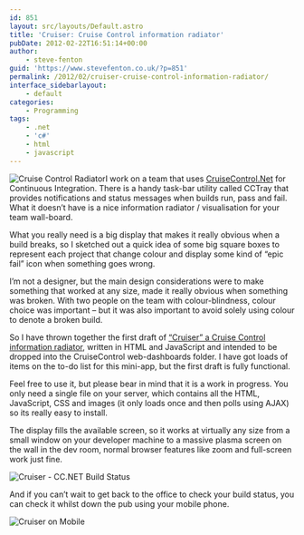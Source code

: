 ```yaml
---
id: 851
layout: src/layouts/Default.astro
title: 'Cruiser: Cruise Control information radiator'
pubDate: 2012-02-22T16:51:14+00:00
author:
    - steve-fenton
guid: 'https://www.stevefenton.co.uk/?p=851'
permalink: /2012/02/cruiser-cruise-control-information-radiator/
interface_sidebarlayout:
    - default
categories:
    - Programming
tags:
    - .net
    - 'c#'
    - html
    - javascript
---
```


![Cruise Control Radiator](https://www.stevefenton.co.uk/wp-content/uploads/2015/07/cctray_radiator-300x224.jpg)I work on a team that uses [CruiseControl.Net](http://cruisecontrolnet.org/) for Continuous Integration. There is a handy task-bar utility called CCTray that provides notifications and status messages when builds run, pass and fail. What it doesn’t have is a nice information radiator / visualisation for your team wall-board.

What you really need is a big display that makes it really obvious when a build breaks, so I sketched out a quick idea of some big square boxes to represent each project that change colour and display some kind of “epic fail” icon when something goes wrong.

I’m not a designer, but the main design considerations were to make something that worked at any size, made it really obvious when something was broken. With two people on the team with colour-blindness, colour choice was important – but it was also important to avoid solely using colour to denote a broken build.

So I have thrown together the first draft of [“Cruiser” a Cruise Control information radiator](https://github.com/Steve-Fenton/Cruiser), written in HTML and JavaScript and intended to be dropped into the CruiseControl web-dashboards folder. I have got loads of items on the to-do list for this mini-app, but the first draft is fully functional.

Feel free to use it, but please bear in mind that it is a work in progress. You only need a single file on your server, which contains all the HTML, JavaScript, CSS and images (it only loads once and then polls using AJAX) so its really easy to install.

The display fills the available screen, so it works at virtually any size from a small window on your developer machine to a massive plasma screen on the wall in the dev room, normal browser features like zoom and full-screen work just fine.

![Cruiser - CC.NET Build Status](https://www.stevefenton.co.uk/wp-content/uploads/2015/07/cruiser.jpg)

And if you can’t wait to get back to the office to check your build status, you can check it whilst down the pub using your mobile phone.

![Cruiser on Mobile](https://www.stevefenton.co.uk/wp-content/uploads/2015/07/cruiser_mobile.jpg)
